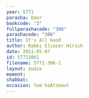 ```yaml
---
year: 5771
parasha: Emor
bookcode: "3"
fullparashacode: "306"
parashacode: "306"
title: It's All Good
author: Rabbi Eliezer Hirsch
date: 2011-05-07
id: 57713061
filename: 5771-306-1
layout: audio
moment: 
shabbat: 
occasion: Yom haAtzmaut
---
```

